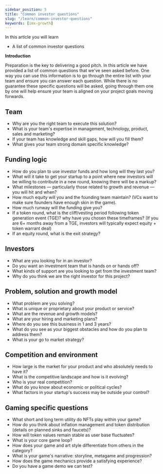 ```yaml
---
sidebar_position: 5
title: "Common investor questions"
slug: "/learn/common-investor-questions"
keywords: [imx-growth]
---
```


 In this article you will learn

- A list of common investor questions

**Introduction**

Preparation is the key to delivering a good pitch. In this article we have provided a list of common questions that we've seen asked before. One way you can use this information is to go through the entire list with your team and ensure you can answer each question. While there is no guarantee these specific questions will be asked, going through them one by one will help ensure your team is aligned on your project goals moving forwards.

## Team

- Why are you the right team to execute this solution?
- What is your team's expertise in management, technology, product, sales and marketing?
- If your team has knowledge and skill gaps, how will you fill them?
- What gives your team strong domain specific knowledge?

## Funding logic

- How do you plan to use investor funds and how long will they last you?
- What will it take to get your startup to a point where new investors will be willing to contribute in a new round, knowing there will be a markup?
- What milestones — particularly those related to growth and revenue — you will hit and when?
- How much equity will you and the founding team maintain? (VCs want to make sure founders have enough skin in the game).
- How much runway will the funding give you?
- If a token round, what is the cliff/vesting period following token generation event (TGE)? why have you chosen these timeframes? (If you are 6+ months away from a TGE, investors will typically expect equity + token warrant deal)
- If an equity round, what is the exit strategy?

## Investors

- What are you looking for in an investor?
- Do you want an investment team that is hands on or hands off?
- What kinds of support are you looking to get from the investment team?
- Why do you think we are the right investor for this project?

## Problem, solution and growth model

- What problem are you solving?
- What is unique or proprietary about your product or service?
- What are the revenue and growth models?
- What are your hiring and marketing plans?
- Where do you see this business in 1 and 3 years?
- What do you see as your biggest obstacles and how do you plan to address them?
- What is your go to market strategy?

## Competition and environment

- How large is the market for your product and who absolutely needs to have it?
- What is the competitive landscape and how is it evolving?
- Who is your real competition?
- What do you know about economic or political cycles?
- What factors in your startup's success may be outside your control?

## Gaming specific questions

- What short and long term utility do NFTs play within your game?
- How do you think about inflation management and token distribution (details on planned sinks and faucets)?
- How will token values remain stable as user base fluctuates?
- What is your core game loop?
- How does your game and art style differentiate from others in the category?
- What is your game's narrative: storyline, metagame and progression?
- How does the game mechanics provide a satisfying experience?
- Do you have a game demo we can test?